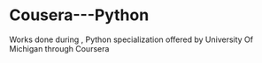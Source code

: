 # Cousera---Python
Works done during , Python specialization offered by University Of Michigan through Coursera 
